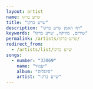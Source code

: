 ```yaml
---
layout: artist
name: שייע ברקו
title: "שייע ברקו"
description: "דף האמן שייע ברקו"
keywords: "שירים, מוזיקה, שייע ברקו"
permalink: /artists/שייע-ברקו/
redirect_from:
  - /artists/list/שייע ברקו
songs:
  - number: "33069"
    name: "יעמוד"
    album: "סינגלים"
    artist: "שייע ברקו"
---
```

